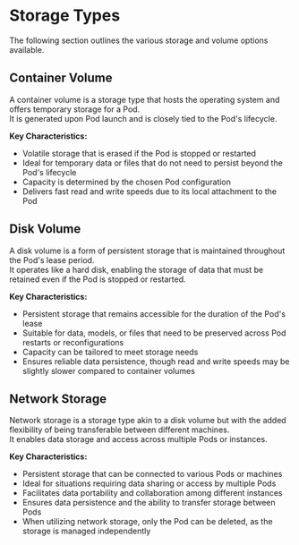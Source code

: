 # Storage Types

The following section outlines the various storage and volume options available.

## Container Volume

A container volume is a storage type that hosts the operating system and offers temporary storage for a Pod.  
It is generated upon Pod launch and is closely tied to the Pod's lifecycle.

**Key Characteristics:**

- Volatile storage that is erased if the Pod is stopped or restarted
- Ideal for temporary data or files that do not need to persist beyond the Pod's lifecycle
- Capacity is determined by the chosen Pod configuration
- Delivers fast read and write speeds due to its local attachment to the Pod

## Disk Volume

A disk volume is a form of persistent storage that is maintained throughout the Pod's lease period.  
It operates like a hard disk, enabling the storage of data that must be retained even if the Pod is stopped or restarted.

**Key Characteristics:**

- Persistent storage that remains accessible for the duration of the Pod's lease
- Suitable for data, models, or files that need to be preserved across Pod restarts or reconfigurations
- Capacity can be tailored to meet storage needs
- Ensures reliable data persistence, though read and write speeds may be slightly slower compared to container volumes

## Network Storage

Network storage is a storage type akin to a disk volume but with the added flexibility of being transferable between different machines.  
It enables data storage and access across multiple Pods or instances.

**Key Characteristics:**

- Persistent storage that can be connected to various Pods or machines
- Ideal for situations requiring data sharing or access by multiple Pods
- Facilitates data portability and collaboration among different instances
- Ensures data persistence and the ability to transfer storage between Pods
- When utilizing network storage, only the Pod can be deleted, as the storage is managed independently
